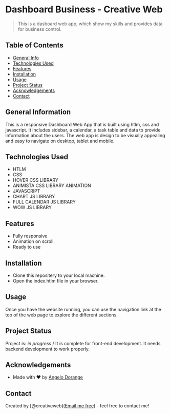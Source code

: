 # Dashboard Business - Creative Web
> This is a dasboard web app, which show my skills and provides data for business control.

## Table of Contents
* [General Info](#general-information)
* [Technologies Used](#technologies-used)
* [Features](#features)
* [Installation](#installation)
* [Usage](#usage)
* [Project Status](#project-status)
* [Acknowledgements](#acknowledgements)
* [Contact](#contact)


## General Information
This is a responsive Dashboard Web App that is built using htlm, css and javascript. It includes sidebar,
a calendar, a task table and data to provide information about the users. The web app is design to be
visually appealing and easy to navigate on desktop, tablet and mobile.


## Technologies Used
- HTLM
- CSS
- HOVER CSS LIBRARY
- ANIMISTA CSS LIBRARY ANIMATION
- JAVASCRIPT
- CHART JS LIBRARY
- FULL CALENDAR JS LIBRARY
- WOW JS LIBRARY


## Features
- Fully responsive
- Animation on scroll
- Ready to use



## Installation
- Clone this repositery to your local machine.
- Open the index.htlm file in your browser.


## Usage
Once you have the website running, you can use the navigation link at the top of the web page to explore the
different sections.


## Project Status
Project is: _in progress_ / It is complete for front-end development. It needs backend development to work
properly.



## Acknowledgements
- Made with ❤️ by [Angelo Dorange](https://www.instagram.com/p/CYZe1ptoL0f/?utm_source=ig_web_copy_link)


## Contact
Created by [@creativeweb](<a href="mailto:web4032@gmail.com">Email me free<a>) - feel free to contact me!